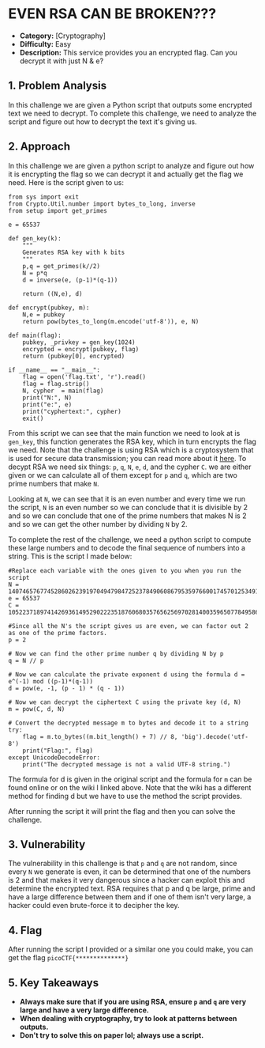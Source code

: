 # EVEN RSA CAN BE BROKEN???

- **Category:** [Cryptography]
- **Difficulty:** Easy
- **Description:** This service provides you an encrypted flag. Can you decrypt it with just N & e?

## 1. Problem Analysis

In this challenge we are given a Python script that outputs some encrypted text we need to decrypt. To complete this challenge, we need to analyze the script and figure out how to decrypt the text it's giving us.

## 2. Approach

In this challenge we are given a python script to analyze and figure out how it is encrypting the flag so we can decrypt it and actually get the flag we need. Here is the script given to us:

```
from sys import exit
from Crypto.Util.number import bytes_to_long, inverse
from setup import get_primes

e = 65537

def gen_key(k):
    """
    Generates RSA key with k bits
    """
    p,q = get_primes(k//2)
    N = p*q
    d = inverse(e, (p-1)*(q-1))

    return ((N,e), d)

def encrypt(pubkey, m):
    N,e = pubkey
    return pow(bytes_to_long(m.encode('utf-8')), e, N)

def main(flag):
    pubkey, _privkey = gen_key(1024)
    encrypted = encrypt(pubkey, flag)
    return (pubkey[0], encrypted)

if __name__ == "__main__":
    flag = open('flag.txt', 'r').read()
    flag = flag.strip()
    N, cypher  = main(flag)
    print("N:", N)
    print("e:", e)
    print("cyphertext:", cypher)
    exit()

```

From this script we can see that the main function we need to look at is `gen_key`, this function generates the RSA key, which in turn encrypts the flag we need. Note that the challenge is using RSA which is a cryptosystem that is used for secure data transmission; you can read more about it [here](https://en.wikipedia.org/wiki/RSA_cryptosystem#). To decypt RSA we need six things: `p`, `q`, `N`, `e`, `d`, and the cypher `C`. we are either given or we can calculate all of them except for `p` and `q`, which are two prime numbers that make `N`.

Looking at `N`, we can see that it is an even number and every time we run the script, `N` is an even number so we can conclude that it is divisible by 2 and so we can conclude that one of the prime numbers that makes N is 2 and so we can get the other number by dividing `N` by 2.

To complete the rest of the challenge, we need a python script to compute these large numbers and to decode the final sequence of numbers into a string. This is the script I made below:

```
#Replace each variable with the ones given to you when you run the script
N = 14074657677452860262391970494798472523784906086795359766001745701253491070978783174209611318699878880181205790000308591947721823093266057442540885447169826
e = 65537
C = 10522371897414269361495290222351876068035765625697028140035965077849586326213132444606170014116573888271858455653475238697348642002666339877470383393792273

#Since all the N's the script gives us are even, we can factor out 2 as one of the prime factors.
p = 2

# Now we can find the other prime number q by dividing N by p
q = N // p

# Now we can calculate the private exponent d using the formula d = e^(-1) mod ((p-1)*(q-1))
d = pow(e, -1, (p - 1) * (q - 1))

# Now we can decrypt the ciphertext C using the private key (d, N)
m = pow(C, d, N)

# Convert the decrypted message m to bytes and decode it to a string
try:
    flag = m.to_bytes((m.bit_length() + 7) // 8, 'big').decode('utf-8')
    print("Flag:", flag)
except UnicodeDecodeError:
    print("The decrypted message is not a valid UTF-8 string.")
```

The formula for d is given in the original script and the formula for `m` can be found online or on the wiki I linked above. Note that the wiki has a different method for finding d but we have to use the method the script provides.

After running the script it will print the flag and then you can solve the challenge.

## 3. Vulnerability

The vulnerability in this challenge is that `p` and `q` are not random, since every `N` we generate is even, it can be determined that one of the numbers is 2 and that makes it very dangerous since a hacker can exploit this and determine the encrypted text. RSA requires that p and q be large, prime and have a large difference between them and if one of them isn't very large, a hacker could even brute-force it to decipher the key.

## 4. Flag

After running the script I provided or a similar one you could make, you can get the flag `picoCTF{**************}`

## 5. Key Takeaways

- **Always make sure that if you are using RSA, ensure `p` and `q` are very large and have a very large difference.**
- **When dealing with cryptography, try to look at patterns between outputs.**
- **Don't try to solve this on paper lol; always use a script.**
